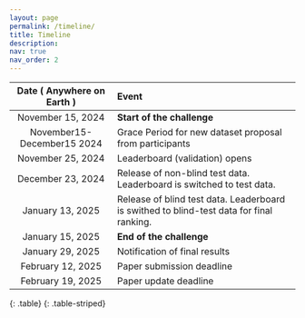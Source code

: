 ```yaml
---
layout: page
permalink: /timeline/
title: Timeline
description:
nav: true
nav_order: 2
---
```



|   **Date ( Anywhere on Earth )**  |         **Event**          |
|:---------------------------------:|:---------------------------|
|     November 15, 2024             | **Start of the challenge** |
|  November15-December15 2024       | Grace Period for new dataset proposal from participants |
|     November 25, 2024             | Leaderboard (validation) opens |
|     December 23, 2024             | Release of non-blind test data. Leaderboard is switched to test data. |
|     January 13, 2025              | Release of blind test data. Leaderboard is swithed to blind-test data for final ranking. |
|     January 15, 2025              | **End of the challenge**   |
|     January 29, 2025              | Notification of final results |
|     February 12, 2025             | Paper submission deadline |
|     February 19, 2025             | Paper update deadline |
{: .table}
{: .table-striped}